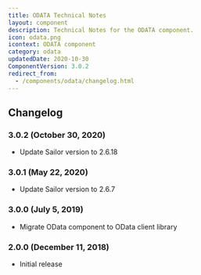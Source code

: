 ```yaml
---
title: ODATA Technical Notes
layout: component
description: Technical Notes for the ODATA component.
icon: odata.png
icontext: ODATA component
category: odata
updatedDate: 2020-10-30
ComponentVersion: 3.0.2
redirect_from:
  - /components/odata/changelog.html
---
```


## Changelog

### 3.0.2 (October 30, 2020)

* Update Sailor version to 2.6.18

### 3.0.1 (May 22, 2020)

* Update Sailor version to 2.6.7

### 3.0.0 (July 5, 2019)

* Migrate OData component to OData client library

### 2.0.0 (December 11, 2018)

* Initial release
